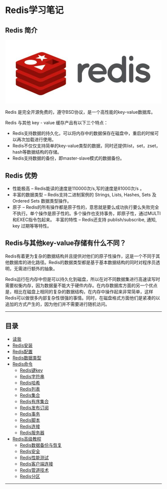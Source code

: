# Redis学习笔记

## Redis 简介

![1547378645691.png](image/1547378645691.png)


Redis 是完全开源免费的，遵守BSD协议，是一个高性能的key-value数据库。

Redis 与其他 key - value 缓存产品有以下三个特点：
* Redis支持数据的持久化，可以将内存中的数据保存在磁盘中，重启的时候可以再次加载进行使用。
* Redis不仅仅支持简单的key-value类型的数据，同时还提供list，set，zset，hash等数据结构的存储。
* Redis支持数据的备份，即master-slave模式的数据备份。

## Redis 优势

* 性能极高 – Redis能读的速度是110000次/s,写的速度是81000次/s 。
* 丰富的数据类型 – Redis支持二进制案例的 Strings, Lists, Hashes, Sets 及 Ordered Sets 数据类型操作。
* 原子 – Redis的所有操作都是原子性的，意思就是要么成功执行要么失败完全不执行。单个操作是原子性的。多个操作也支持事务，即原子性，通过MULTI和EXEC指令包起来。
丰富的特性 – Redis还支持 publish/subscribe, 通知, key 过期等等特性。

## Redis与其他key-value存储有什么不同？

Redis有着更为复杂的数据结构并且提供对他们的原子性操作，这是一个不同于其他数据库的进化路径。Redis的数据类型都是基于基本数据结构的同时对程序员透明，无需进行额外的抽象。

Redis运行在内存中但是可以持久化到磁盘，所以在对不同数据集进行高速读写时需要权衡内存，因为数据量不能大于硬件内存。在内存数据库方面的另一个优点是，相比在磁盘上相同的复杂的数据结构，在内存中操作起来非常简单，这样Redis可以做很多内部复杂性很强的事情。同时，在磁盘格式方面他们是紧凑的以追加的方式产生的，因为他们并不需要进行随机访问。

---

## 目录

* [读我](README.md)
* [Redis安装](Redis安装.md)
* [Redis配置](Redis配置.md)
* [Redis数据类型](Redis数据类型.md)
* [Redis命令](Redis命令.md)
    * [Redis键key](docs/Redis键key.md)
    * [Redis字符串](docs/Redis字符串.md)
    * [Redis哈希](docs/Redis哈希.md)
    * [Redis列表](docs/Redis列表.md)
    * [Redis集合](docs/Redis集合.md)
    * [Redis有序集合](docs/Redis有序集合.md)
    * [Redis发布订阅](docs/Redis发布订阅.md)
    * [Redis事务](docs/Redis事务.md)
    * [Redis脚本](docs/Redis脚本.md)
    * [Redis连接](docs/Redis连接.md)
    * [Redis服务器](docs/Redis服务器.md)
* [Redis高级教程](Redis高级教程.md)
    * [Redis数据备份与恢复](docs/Redis数据备份与恢复.md)
    * [Redis安全](docs/Redis安全.md)
    * [Redis性能测试](docs/Redis性能测试.md)
    * [Redis客户端连接](docs/Redis客户端连接.md)
    * [Redis管道技术](docs/Redis管道技术.md)
    * [Redis分区](docs/Redis分区.md)





---
